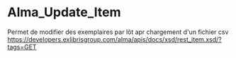 # Alma_Update_Item
Permet de modifier des exemplaires par lôt apr chargement d'un fichier csv
https://developers.exlibrisgroup.com/alma/apis/docs/xsd/rest_item.xsd/?tags=GET